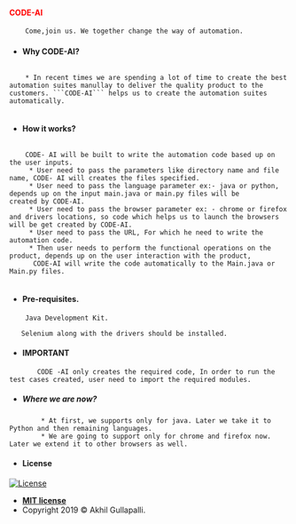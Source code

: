 <h4 style='color:red'>CODE-AI</h4>

```diff
    Come,join us. We together change the way of automation.
 ```
- #### Why CODE-AI?
 ```
 
     * In recent times we are spending a lot of time to create the best automation suites manullay to deliver the quality product to the customers. ```CODE-AI``` helps us to create the automation suites automatically.
     
 ```
- #### How it works?
```

    CODE- AI will be built to write the automation code based up on the user inputs.
     * User need to pass the parameters like directory name and file name, CODE- AI will creates the files specified.
     * User need to pass the language parameter ex:- java or python, depends up on the input main.java or main.py files will be      created by CODE-AI.
     * User need to pass the browser parameter ex: - chrome or firefox and drivers locations, so code which helps us to launch the browsers will be get created by CODE-AI.
     * User need to pass the URL, For which he need to write the automation code.
     * Then user needs to perform the functional operations on the product, depends up on the user interaction with the product,
      CODE-AI will write the code automatically to the Main.java or Main.py files.
          
  ```
  
- #### Pre-requisites.
```
    Java Development Kit.
 ```
 ```
    Selenium along with the drivers should be installed.
 ```
- #### IMPORTANT
 ```
        CODE -AI only creates the required code, In order to run the test cases created, user need to import the required modules.
 ```
- ##### Where we are now?
 ```
         * At first, we supports only for java. Later we take it to Python and then remaining languages.
         * We are going to support only for chrome and firefox now. Later we extend it to other browsers as well.
 ```
 - #### License

  [![License](http://img.shields.io/:license-mit-blue.svg?style=flat-square)](http://badges.mit-license.org)
  - **[MIT license](http://opensource.org/licenses/mit-license.php)**
  - Copyright 2019 © Akhil Gullapalli.
